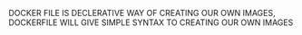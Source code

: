 DOCKER FILE IS DECLERATIVE WAY OF CREATING OUR OWN IMAGES, DOCKERFILE WILL GIVE SIMPLE SYNTAX TO CREATING OUR OWN IMAGES